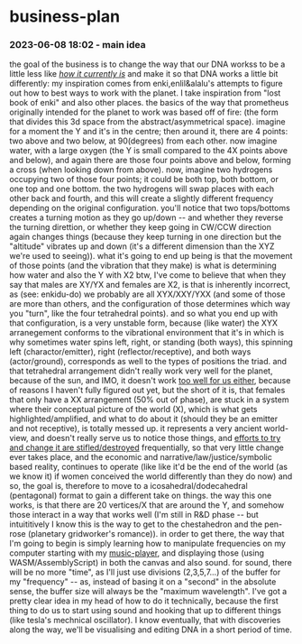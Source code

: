 # business-plan

### 2023-06-08 18:02 - main idea

the goal of the business is to change the way that our DNA workss to be a little less like [*how it currently is*](TODO) and make it so that DNA works a little bit differently: my inspiration comes from enki,enlil&alalu's attempts to figure out how to best ways to work with the planet. I take inspiration from "lost book of enki" and also other places. the basics of the way that prometheus originally intended for the planet to work was based off of fire: (the form that divides this 3d space from the abstract/asymmetrical space). imagine for a moment the Y and it's in the centre; then around it, there are 4 points: two above and two below, at 90(degrees) from each other. now imagine water, with a large oxygen (the Y is small compared to the 4X points above and below), and again there are those four points above and below, forming a cross (when looking down from above). now, imagine two hydrogens occupying two of those four points; it could be both top, both bottom, or one top and one bottom. the two hydrogens will swap places with each other back and fourth, and this will create a slightly different frequency depending on the original configuration. you'll notice that two tops/bottoms creates a turning motion as they go up/down -- and whether they reverse the turning direttion, or whether they keep going in CW/CCW direction again changes things (because they keep turning in one direction but the "altitude" vibrates up and down (it's a different dimension than the XYZ we're used to seeing)).
  what it's going to end up being is that the movement of those points (and the vibration that they make) is what is determining how water and also the Y with X2
    btw, I've come to believe that when they say that males are XY/YX and females are X2, is that is inherently incorrect, as (see: enkidu-do) we probably are all XYX/XXY/YXX (and some of those are more than others, and the configuration of those determines which way you "turn", like the four tetrahedral points).
  and so what you end up with that configuration, is a very unstable form, because (like water) the XYX arranegement conforms to the vibrational environment that it's in
    which is why sometimes water spins left, right, or standing (both ways),
      this spinning left (charactor/emitter), right (reflector/receptive), and both ways (actor/ground), corresponds as well to the types of positions the triad.
    and that tetrahedral arrangement didn't really work very well for the planet, because of the sun, and IMO, it doesn't work [too well for us either](/README.md), because of reasons I haven't fully figured out yet, but the short of it is, that females that only have a XX arrangement (50% out of phase), are stuck in a system where their conceptual picture of the world (X), which is what gets highlighted/amplified, and what to do about it (should they be an emitter and not receptive), is totally messed up. it represents a very ancient world-view, and doesn't really serve us to notice those things, and [efforts to try and change it are stifled/destroyed](TODO) frequentially, so that very little change ever takes place, and the economic and narrative/law/justice/symbolic based reality, continues to operate (like like it'd be the end of the world (as we know it) if women conceived the world differently than they do now)
  and so, the goal is, therefore to move to a icosahedral/dodecahedral (pentagonal) format to gain a different take on things. the way this one works, is that there are 20 vertices/X that are around the Y, and somehow those interact in a way that works well (I'm still in R&D phase -- but intuititively I know this is the way to get to the chestahedron and the pen-rose (planetary gridworker's romance)).
    in order to get there, the way that I'm going to begin is simply learning how to manipulate frequencies on my computer starting with my [music-player](/music-player.md), and displaying those (using WASM/AssemblyScript) in both the canvas and also sound. for sound, there will be no more "time", as I'll just use divisions (2,3,5,7...) of the buffer for my "frequency" -- as, instead of basing it on a "second" in the absolute sense, the buffer size will always be the "maximum wavelength". I've got a pretty clear idea in my head of how to do it technically, because the first thing to do us to start using sound and hooking that up to different things (like tesla's mechnical oscillator). I know eventually, that with discoveries along the way, we'll be visualising and editing DNA in a short period of time.

